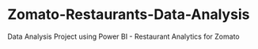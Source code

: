 # Zomato-Restaurants-Data-Analysis
Data Analysis Project using Power BI - Restaurant Analytics for Zomato
